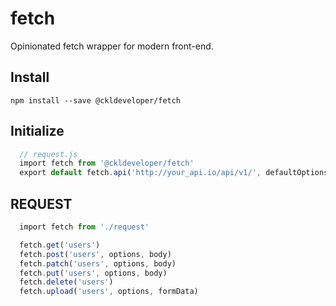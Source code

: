 # fetch

Opinionated fetch wrapper for modern front-end.

## Install

```
npm install --save @ckldeveloper/fetch
```

## Initialize

```javascript
  // request.js
  import fetch from '@ckldeveloper/fetch'
  export default fetch.api('http://your_api.io/api/v1/', defaultOptions)
```


## REQUEST
```javascript
  import fetch from './request'

  fetch.get('users')
  fetch.post('users', options, body)
  fetch.patch('users', options, body)
  fetch.put('users', options, body)
  fetch.delete('users')
  fetch.upload('users', options, formData)
```
